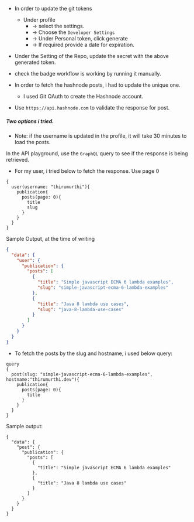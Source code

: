 - In order to update the git tokens
  - Under profile 
    - -> select the settings.
    - -> Choose the `Developer Settings`
    - -> Under Personal token, click generate 
    - -> If required provide a date for expiration.

- Under the Setting of the Repo, update the secret with the above generated token.
- check the badge workflow is working by running it manually.

 - In order to fetch the hashnode posts, i had to update the unique one.
   - I used Git OAuth to create the Hashnode account.
 - Use `https://api.hashnode.com` to validate the response for post.

##### Two options i tried. 
  - Note: if the username is updated in the profile, it will take 30 minutes to load the posts.

In the API playground, use the `GraphQL` query to see if the response is being retrieved.
  - For my user, i tried below to fetch the response. Use page 0
```gql
{
  user(username: "thirumurthi"){
    publication{
      posts(page: 0){
        title
        slug
      }
    }
  }
}
```
Sample Output, at the time of writing 
```json
{
  "data": {
    "user": {
      "publication": {
        "posts": [
          {
            "title": "Simple javascript ECMA 6 lambda examples",
            "slug": "simple-javascript-ecma-6-lambda-examples"
          },
          {
            "title": "Java 8 lambda use cases",
            "slug": "java-8-lambda-use-cases"
          }
        ]
      }
    }
  }
}
```
- To fetch the posts by the slug and hostname, i used below query:
```
query
{
  post(slug: "simple-javascript-ecma-6-lambda-examples", hostname:"thirumurthi.dev"){
    publication{
      posts(page: 0){
        title
      }
    }
  }
}
```
Sample output:
```
{
  "data": {
    "post": {
      "publication": {
        "posts": [
          {
            "title": "Simple javascript ECMA 6 lambda examples"
          },
          {
            "title": "Java 8 lambda use cases"
          }
        ]
      }
    }
  }
}
```